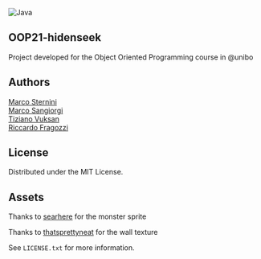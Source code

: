   ![Java](https://img.shields.io/badge/java-%23ED8B00.svg?style=for-the-badge&logo=java&logoColor=white)
  <h2>OOP21-hidenseek</h2>
  <p> Project developed for the Object Oriented Programming course in @unibo </p> 

## Authors 

[Marco Sternini](https://github.com/Zimbrando) <br>
[Marco Sangiorgi](https://github.com/SangioAI) <br>
[Tiziano Vuksan](https://github.com/ItsTiz) <br>
[Riccardo Fragozzi](https://github.com/riccardofragozzi) <br>

<!-- LICENSE -->
## License

Distributed under the MIT License.


## Assets

Thanks to [searhere](https://searhere.itch.io/) for the monster sprite <br>

Thanks to [thatsprettyneat](https://www.pixilart.com/thatsprettyneat) for the wall texture

See `LICENSE.txt` for more information.


